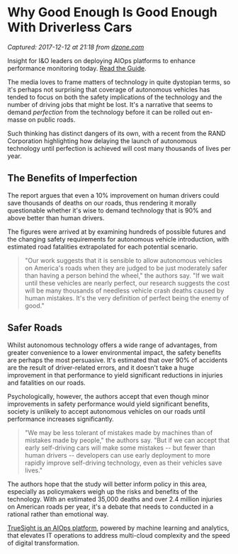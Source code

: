 # Why Good Enough Is Good Enough With Driverless Cars

_Captured: 2017-12-12 at 21:18 from [dzone.com](https://dzone.com/articles/why-good-enough-is-good-enough-with-driverless-car?edition=342139&utm_source=Daily%20Digest&utm_medium=email&utm_campaign=Daily%20Digest%202017-12-12)_

Insight for I&O leaders on deploying AIOps platforms to enhance performance monitoring today. [Read the Guide](https://dzone.com/go?i=260321&u=http%3A%2F%2Fwww.bmc.com%2Fforms%2Fgartner-market-guide-for-aiops-platforms-2017.html%3Fcid%3Dpt-PA_STA_All_FC_PT_Gartner_AIOps_Market_Guide_Dzone_Analyst_Report-AB-03-f-08232017%26cc%3Dpt%26elqcid%3D4114%26sfcid%3D7011O0000027wFd).

The media loves to frame matters of technology in quite dystopian terms, so it's perhaps not surprising that coverage of autonomous vehicles has tended to focus on both the safety implications of the technology and the number of driving jobs that might be lost. It's a narrative that seems to demand _perfection_ from the technology before it can be rolled out en-masse on public roads.

Such thinking has distinct dangers of its own, with a recent from the RAND Corporation highlighting how delaying the launch of autonomous technology until perfection is achieved will cost many thousands of lives per year.

## The Benefits of Imperfection

The report argues that even a 10% improvement on human drivers could save thousands of deaths on our roads, thus rendering it morally questionable whether it's wise to demand technology that is 90% and above better than human drivers.

The figures were arrived at by examining hundreds of possible futures and the changing safety requirements for autonomous vehicle introduction, with estimated road fatalities extrapolated for each potential scenario.

> "Our work suggests that it is sensible to allow autonomous vehicles on America's roads when they are judged to be just moderately safer than having a person behind the wheel," the authors say. "If we wait until these vehicles are nearly perfect, our research suggests the cost will be many thousands of needless vehicle crash deaths caused by human mistakes. It's the very definition of perfect being the enemy of good."

## Safer Roads

Whilst autonomous technology offers a wide range of advantages, from greater convenience to a lower environmental impact, the safety benefits are perhaps the most persuasive. It's estimated that over 90% of accidents are the result of driver-related errors, and it doesn't take a huge improvement in that performance to yield significant reductions in injuries and fatalities on our roads.

Psychologically, however, the authors accept that even though minor improvements in safety performance would yield significant benefits, society is unlikely to accept autonomous vehicles on our roads until performance increases significantly.

> "We may be less tolerant of mistakes made by machines than of mistakes made by people," the authors say. "But if we can accept that early self-driving cars will make some mistakes -- but fewer than human drivers -- developers can use early deployment to more rapidly improve self-driving technology, even as their vehicles save lives."

The authors hope that the study will better inform policy in this area, especially as policymakers weigh up the risks and benefits of the technology. With an estimated 35,000 deaths and over 2.4 million injuries on American roads per year, it's a debate that needs to conducted in a rational rather than emotional way.

[TrueSight is an AIOps platform](https://dzone.com/go?i=247359&u=http%3A%2F%2Fwww.bmc.com%2Fit-solutions%2Ftruesight.html), powered by machine learning and analytics, that elevates IT operations to address multi-cloud complexity and the speed of digital transformation.
